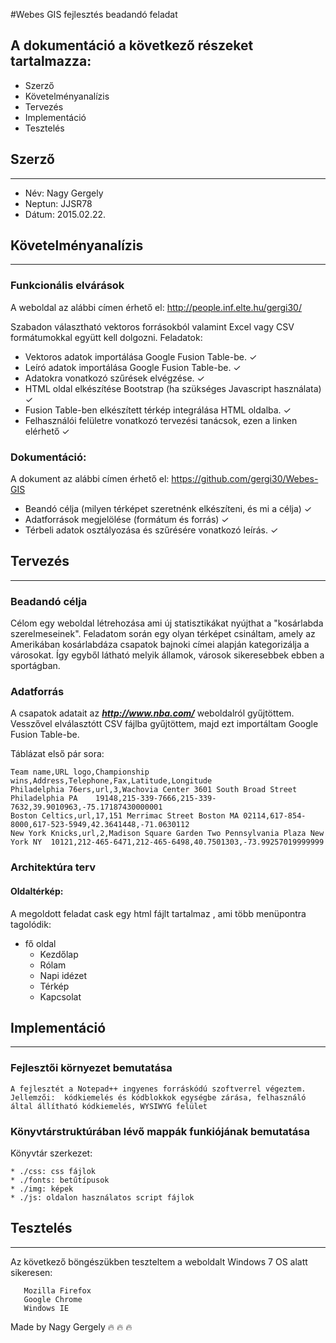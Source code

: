 #Webes GIS fejlesztés beadandó feladat

## A dokumentáció a következő részeket tartalmazza:

- Szerző
- Követelményanalízis
- Tervezés
- Implementáció
- Tesztelés

## Szerző
----------

- Név:		Nagy Gergely
- Neptun: 	JJSR78
- Dátum:	2015.02.22.


## Követelményanalízis
----------------------

### Funkcionális elvárások

A weboldal az alábbi címen érhető el: http://people.inf.elte.hu/gergi30/

Szabadon választható vektoros forrásokból valamint Excel vagy CSV formátumokkal együtt kell dolgozni. Feladatok:
 - Vektoros adatok importálása Google Fusion Table-be. ✓
 - Leíró adatok importálása Google Fusion Table-be. ✓
 - Adatokra vonatkozó szűrések elvégzése. ✓
 - HTML oldal elkészítése Bootstrap (ha szükséges Javascript használata) ✓
 - Fusion Table-ben elkészített térkép integrálása HTML oldalba. ✓
 - Felhasználói felületre vonatkozó tervezési tanácsok, ezen a linken elérhető ✓

### Dokumentáció:

A dokument az alábbi címen érhető el: https://github.com/gergi30/Webes-GIS

 - Beandó célja (milyen térképet szeretnénk elkészíteni, és mi a célja) ✓
 - Adatforrások megjelölése (formátum és forrás) ✓
 - Térbeli adatok osztályozása és szűrésére vonatkozó leírás. ✓
 
## Tervezés
-----------

### Beadandó célja

Célom egy weboldal létrehozása ami új statisztikákat nyújthat a "kosárlabda szerelmeseinek".
Feladatom során egy olyan térképet csináltam, amely az Amerikában kosárlabdáza csapatok bajnoki címei alapján kategorizálja a városokat. Így egyből látható melyik államok, városok sikeresebbek ebben a sportágban.


### Adatforrás

A csapatok adatait az ***http://www.nba.com/*** weboldalról gyűjtöttem.
Vesszővel elválasztótt CSV fájlba gyűjtöttem, majd ezt importáltam Google Fusion Table-be.

Táblázat első pár sora:

	Team name,URL logo,Championship wins,Address,Telephone,Fax,Latitude,Longitude
	Philadelphia 76ers,url,3,Wachovia Center 3601 South Broad Street Philadelphia PA 	19148,215-339-7666,215-339-7632,39.9010963,-75.17187430000001
	Boston Celtics,url,17,151 Merrimac Street Boston MA 02114,617-854-8000,617-523-5949,42.3641448,-71.0630112
	New York Knicks,url,2,Madison Square Garden Two Pennsylvania Plaza New York NY 	10121,212-465-6471,212-465-6498,40.7501303,-73.99257019999999


### Architektúra terv

#### Oldaltérkép:

A megoldott feladat cask egy html fájlt tartalmaz , ami több menüpontra tagolódik:

* fő oldal
	* Kezdőlap
	* Rólam
	* Napi idézet
	* Térkép
	* Kapcsolat

## Implementáció
-----------------

### Fejlesztői környezet bemutatása

	A fejlesztét a Notepad++ ingyenes forráskódú szoftverrel végeztem.
	Jellemzői:  kódkiemelés és kódblokkok egységbe zárása, felhasználó által állítható kódkiemelés, WYSIWYG felület
	
### Könyvtárstruktúrában lévő mappák funkiójának bemutatása
	

Könyvtár szerkezet:

    * ./css: css fájlok
    * ./fonts: betűtípusok
    * ./img: képek
    * ./js: oldalon használatos script fájlok

## Tesztelés
-------------

Az következő böngészükben teszteltem a weboldalt Windows 7 OS alatt sikeresen:
     
       Mozilla Firefox
       Google Chrome
       Windows IE

Made by Nagy Gergely :fire: :fire: :fire:
